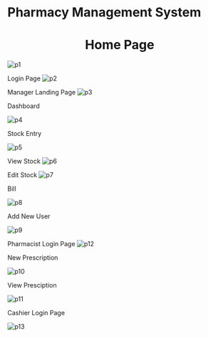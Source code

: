 # Pharmacy Management System

<h1 align="center" > Home Page</h1>

![p1](https://user-images.githubusercontent.com/58075494/123447873-f2ad1580-d5f7-11eb-9743-0e603a713b32.png)

Login Page
![p2](https://user-images.githubusercontent.com/58075494/123448027-1b350f80-d5f8-11eb-91e5-ebb0dcb03f3b.png)

Manager Landing Page
![p3](https://user-images.githubusercontent.com/58075494/123448061-25570e00-d5f8-11eb-8735-2e6247e7390d.png)

Dashboard

![p4](https://user-images.githubusercontent.com/58075494/123448104-2e47df80-d5f8-11eb-92ab-944a55bde0bc.png)

Stock Entry

![p5](https://user-images.githubusercontent.com/58075494/123448133-36078400-d5f8-11eb-8eaa-47be21cb9f16.png)

View Stock
![p6](https://user-images.githubusercontent.com/58075494/123448158-3d2e9200-d5f8-11eb-9b85-becb97365c35.png)

Edit Stock
![p7](https://user-images.githubusercontent.com/58075494/123448194-47509080-d5f8-11eb-8156-9caf38207245.png)

Bill

![p8](https://user-images.githubusercontent.com/58075494/123448249-55061600-d5f8-11eb-9f95-efd0b0872ade.png)

Add New User

![p9](https://user-images.githubusercontent.com/58075494/123448286-62230500-d5f8-11eb-96cc-e9ad76650e48.png)

Pharmacist Login Page
![p12](https://user-images.githubusercontent.com/58075494/123449026-eaa1a580-d5f8-11eb-8ee9-41d7b7e62bf0.png)


New Prescription

![p10](https://user-images.githubusercontent.com/58075494/123448403-7ebf3d00-d5f8-11eb-858a-e60f6cd12984.png)

View Presciption

![p11](https://user-images.githubusercontent.com/58075494/123448448-8c74c280-d5f8-11eb-9731-06a1008cb453.png)

Cashier Login Page

![p13](https://user-images.githubusercontent.com/58075494/123449083-f8572b00-d5f8-11eb-88a7-e41d4c68c66b.png)


